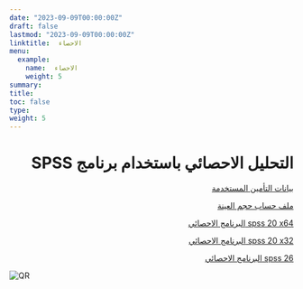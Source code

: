 ```yaml
---
date: "2023-09-09T00:00:00Z"
draft: false
lastmod: "2023-09-09T00:00:00Z"
linktitle:  الاحصاء
menu:
  example:
    name:  الاحصاء
    weight: 5
summary: 
title: 
toc: false
type: 
weight: 5
---
```


<h1 align="right">
SPSS التحليل الاحصائي باستخدام برنامج 
</h1>


<p align="right">
 <a href = "https://drive.google.com/drive/folders/1oHOWaZISmyNzT9wYkwhfpMWCEic1eOX1?usp=sharing"> بيانات التأمين المستخدمة </a>
</p>


<p align="right">
 <a href = "https://docs.google.com/spreadsheets/d/1lB1iQQWSqUcztVQBGbvNGPqiTWYgsmCT/edit?usp=sharing&ouid=113278006464868371317&rtpof=true&sd=true"> ملف حساب حجم العينة </a>
</p>




<p align="right">
 <a href = "https://drive.google.com/file/d/1hLdwxwCZLFiqnKfcOP98CpKgoKCnF8wS/view?usp=sharing"> البرنامج الاحصائي spss 20 x64  </a>
</p>


<p align="right">
 <a href = "https://t.me/StatisticalAnalysisEgypt/132676"> البرنامج الاحصائي spss 20 x32  </a>
</p>


<p align="right">
 <a href = "https://getintopc.com/softwares/analytics/ibm-spss-statistics-v26-2019-free-download-7922890/?id=001299380711"> البرنامج الاحصائي spss 26  </a>
</p>






![QR](/img/train/stat-train-qr.png)